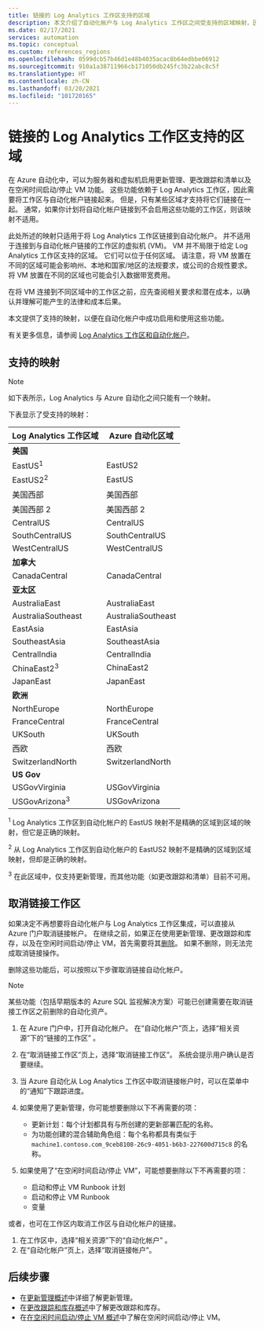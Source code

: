 ```yaml
---
title: 链接的 Log Analytics 工作区支持的区域
description: 本文介绍了自动化帐户与 Log Analytics 工作区之间受支持的区域映射，因为它与 Azure 自动化的某些功能相关。
ms.date: 02/17/2021
services: automation
ms.topic: conceptual
ms.custom: references_regions
ms.openlocfilehash: 0599dcb57b46d1e48b4035acac8b64edbbe06912
ms.sourcegitcommit: 910a1a38711966cb171050db245fc3b22abc8c5f
ms.translationtype: HT
ms.contentlocale: zh-CN
ms.lasthandoff: 03/20/2021
ms.locfileid: "101720165"
---
```

# <a name="supported-regions-for-linked-log-analytics-workspace"></a>链接的 Log Analytics 工作区支持的区域

在 Azure 自动化中，可以为服务器和虚拟机启用更新管理、更改跟踪和清单以及在空闲时间启动/停止 VM 功能。 这些功能依赖于 Log Analytics 工作区，因此需要将工作区与自动化帐户链接起来。 但是，只有某些区域才支持将它们链接在一起。 通常，如果你计划将自动化帐户链接到不会启用这些功能的工作区，则该映射不适用。

此处所述的映射只适用于将 Log Analytics 工作区链接到自动化帐户。 并不适用于连接到与自动化帐户链接的工作区的虚拟机 (VM)。 VM 并不局限于给定 Log Analytics 工作区支持的区域。 它们可以位于任何区域。 请注意，将 VM 放置在不同的区域可能会影响州、本地和国家/地区的法规要求，或公司的合规性要求。 将 VM 放置在不同的区域也可能会引入数据带宽费用。

在将 VM 连接到不同区域中的工作区之前，应先查阅相关要求和潜在成本，以确认并理解可能产生的法律和成本后果。

本文提供了支持的映射，以便在自动化帐户中成功启用和使用这些功能。

有关更多信息，请参阅 [Log Analytics 工作区和自动化帐户](../../azure-monitor/insights/solutions.md#log-analytics-workspace-and-automation-account)。

## <a name="supported-mappings"></a>支持的映射

> [!NOTE]
> 如下表所示，Log Analytics 与 Azure 自动化之间只能有一个映射。

下表显示了受支持的映射：

|**Log Analytics 工作区域**|**Azure 自动化区域**|
|---|---|
|**美国**||
|EastUS<sup>1</sup>|EastUS2|
|EastUS2<sup>2</sup>|EastUS|
|美国西部|美国西部|
|美国西部 2|美国西部 2|
|CentralUS|CentralUS|
|SouthCentralUS|SouthCentralUS|
|WestCentralUS|WestCentralUS|
|**加拿大**||
|CanadaCentral|CanadaCentral|
|**亚太区**||
|AustraliaEast|AustraliaEast|
|AustraliaSoutheast|AustraliaSoutheast|
|EastAsia|EastAsia|
|SoutheastAsia|SoutheastAsia|
|CentralIndia|CentralIndia|
|ChinaEast2<sup>3</sup>|ChinaEast2|
|JapanEast|JapanEast|
|**欧洲**||
|NorthEurope|NorthEurope|
|FranceCentral|FranceCentral|
|UKSouth|UKSouth|
|西欧|西欧|
|SwitzerlandNorth|SwitzerlandNorth|
|**US Gov**||
|USGovVirginia|USGovVirginia|
|USGovArizona<sup>3</sup>|USGovArizona|



<sup>1</sup> Log Analytics 工作区到自动化帐户的 EastUS 映射不是精确的区域到区域的映射，但它是正确的映射。

<sup>2</sup> 从 Log Analytics 工作区到自动化帐户的 EastUS2 映射不是精确的区域到区域映射，但却是正确的映射。

<sup>3</sup> 在此区域中，仅支持更新管理，而其他功能（如更改跟踪和清单）目前不可用。

## <a name="unlink-a-workspace"></a>取消链接工作区

如果决定不再想要将自动化帐户与 Log Analytics 工作区集成，可以直接从 Azure 门户取消链接帐户。 在继续之前，如果正在使用更新管理、更改跟踪和库存，以及在空闲时间启动/停止 VM，首先需要将其[删除](move-account.md#remove-features)。 如果不删除，则无法完成取消链接操作。

删除这些功能后，可以按照以下步骤取消链接自动化帐户。

> [!NOTE]
> 某些功能（包括早期版本的 Azure SQL 监视解决方案）可能已创建需要在取消链接工作区之前删除的自动化资产。

1. 在 Azure 门户中，打开自动化帐户。 在“自动化帐户”页上，选择“相关资源”下的“链接的工作区” 。

2. 在“取消链接工作区”页上，选择“取消链接工作区”。 系统会提示用户确认是否要继续。

3. 当 Azure 自动化从 Log Analytics 工作区中取消链接帐户时，可以在菜单中的“通知”下跟踪进度。

4. 如果使用了更新管理，你可能想要删除以下不再需要的项：

    * 更新计划：每个计划都具有与所创建的更新部署匹配的名称。
    * 为功能创建的混合辅助角色组：每个名称都具有类似于 `machine1.contoso.com_9ceb8108-26c9-4051-b6b3-227600d715c8` 的名称。

5. 如果使用了“在空闲时间启动/停止 VM”，可能想要删除以下不再需要的项：

    * 启动和停止 VM Runbook 计划
    * 启动和停止 VM Runbook
    * 变量

或者，也可在工作区内取消工作区与自动化帐户的链接。

1. 在工作区中，选择“相关资源”下的“自动化帐户” 。
2. 在“自动化帐户”页上，选择“取消链接帐户”。

## <a name="next-steps"></a>后续步骤

* 在[更新管理概述](../update-management/overview.md)中详细了解更新管理。
* 在[更改跟踪和库存概述](../change-tracking/overview.md)中了解更改跟踪和库存。
* 在[在空闲时间启动/停止 VM 概述](../automation-solution-vm-management.md)中了解在空闲时间启动/停止 VM。